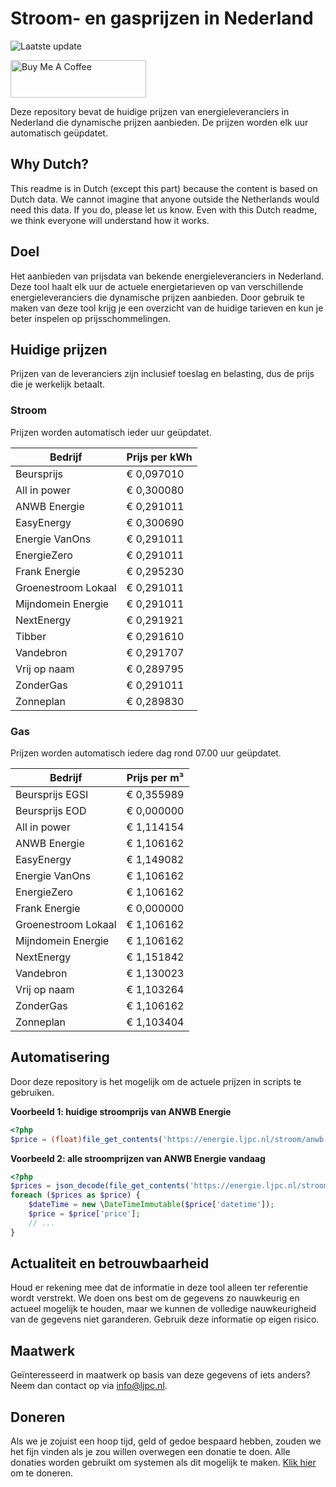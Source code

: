 # Stroom- en gasprijzen in Nederland

![Laatste update](https://img.shields.io/badge/laatste%20update-2023--09--15%2001%3A00%20CET-brightgreen)

<a href="https://www.buymeacoffee.com/Lars-" target="_blank"><img src="https://cdn.buymeacoffee.com/buttons/v2/default-orange.png" alt="Buy Me A Coffee" height="60" style="height: 60px !important;width: 217px !important;" ></a>

Deze repository bevat de huidige prijzen van energieleveranciers in Nederland die dynamische prijzen aanbieden. De prijzen worden elk uur automatisch geüpdatet.

## Why Dutch?

This readme is in Dutch (except this part) because the content is based on Dutch data. We cannot imagine that anyone outside the Netherlands would need this data. If you do, please let us know. Even with this Dutch readme, we think
everyone will understand how it works.

## Doel

Het aanbieden van prijsdata van bekende energieleveranciers in Nederland. Deze tool haalt elk uur de actuele energietarieven op van verschillende energieleveranciers die dynamische prijzen aanbieden. Door gebruik te maken van deze tool
krijg je een overzicht van de huidige tarieven en kun je beter inspelen op prijsschommelingen.

## Huidige prijzen

Prijzen van de leveranciers zijn inclusief toeslag en belasting, dus de prijs die je werkelijk betaalt.

### Stroom

Prijzen worden automatisch ieder uur geüpdatet.

 Bedrijf | Prijs per kWh 
---------|---------------
Beursprijs | € 0,097010
All in power | € 0,300080
ANWB Energie | € 0,291011
EasyEnergy | € 0,300690
Energie VanOns | € 0,291011
EnergieZero | € 0,291011
Frank Energie | € 0,295230
Groenestroom Lokaal | € 0,291011
Mijndomein Energie | € 0,291011
NextEnergy | € 0,291921
Tibber | € 0,291610
Vandebron | € 0,291707
Vrij op naam | € 0,289795
ZonderGas | € 0,291011
Zonneplan | € 0,289830


### Gas

Prijzen worden automatisch iedere dag rond 07.00 uur geüpdatet.

 Bedrijf | Prijs per m³ 
---------|--------------
Beursprijs EGSI | € 0,355989
Beursprijs EOD | € 0,000000
All in power | € 1,114154
ANWB Energie | € 1,106162
EasyEnergy | € 1,149082
Energie VanOns | € 1,106162
EnergieZero | € 1,106162
Frank Energie | € 0,000000
Groenestroom Lokaal | € 1,106162
Mijndomein Energie | € 1,106162
NextEnergy | € 1,151842
Vandebron | € 1,130023
Vrij op naam | € 1,103264
ZonderGas | € 1,106162
Zonneplan | € 1,103404


## Automatisering

Door deze repository is het mogelijk om de actuele prijzen in scripts te gebruiken.

**Voorbeeld 1: huidige stroomprijs van ANWB Energie**

```php
<?php
$price = (float)file_get_contents('https://energie.ljpc.nl/stroom/anwb-energie-nu.txt');

```

**Voorbeeld 2: alle stroomprijzen van ANWB Energie vandaag**

```php
<?php
$prices = json_decode(file_get_contents('https://energie.ljpc.nl/stroom/all-in-power-vandaag.json'),true);
foreach ($prices as $price) {
    $dateTime = new \DateTimeImmutable($price['datetime']);
    $price = $price['price'];
    // ...
}
```

## Actualiteit en betrouwbaarheid

Houd er rekening mee dat de informatie in deze tool alleen ter referentie wordt verstrekt. We doen ons best om de gegevens zo nauwkeurig en actueel mogelijk te houden, maar we kunnen de volledige nauwkeurigheid van de gegevens niet
garanderen. Gebruik deze informatie op eigen risico.

## Maatwerk

Geïnteresseerd in maatwerk op basis van deze gegevens of iets anders? Neem dan contact op
via [info@ljpc.nl](mailto:info@ljpc.nl?subject=Energie%20prijzen).

## Doneren

Als we je zojuist een hoop tijd, geld of gedoe bespaard hebben, zouden we het fijn vinden als je zou willen overwegen een
donatie te doen. Alle donaties worden gebruikt om systemen als dit mogelijk te
maken. [Klik hier](https://www.buymeacoffee.com/Lars-) om te doneren.

